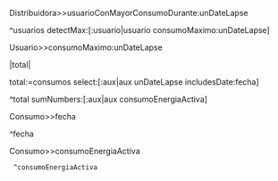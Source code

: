 Distribuidora>>usuarioConMayorConsumoDurante:unDateLapse

   ^usuarios detectMax:[:usuario|usuario consumoMaximo:unDateLapse]

Usuario>>consumoMaximo:unDateLapse

|total|

total:=consumos select:[:aux|aux unDateLapse includesDate:fecha]

^total sumNumbers:[:aux|aux consumoEnergiaActiva]



Consumo>>fecha

^fecha

Consumo>>consumoEnergiaActiva

     ^consumoEnergiaActiva